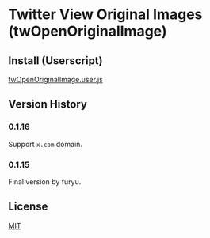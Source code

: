 # Twitter View Original Images (twOpenOriginalImage)

## Install (Userscript)
[twOpenOriginalImage.user.js](https://github.com/Coxxs/twOpenOriginalImage/blob/main/twOpenOriginalImage.user.js)

## Version History

### 0.1.16
Support `x.com` domain.

### 0.1.15
Final version by furyu.

## License
[MIT](https://github.com/Coxxs/twOpenOriginalImage/blob/main/twOpenOriginalImage.user.js)

